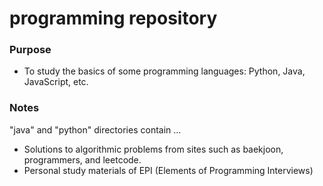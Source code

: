 # programming repository

### Purpose
  - To study the basics of some programming languages: Python, Java, JavaScript, etc.
  
### Notes
"java" and "python" directories contain ...
  - Solutions to algorithmic problems from sites such as baekjoon, programmers, and leetcode.
  - Personal study materials of EPI (Elements of Programming Interviews)
